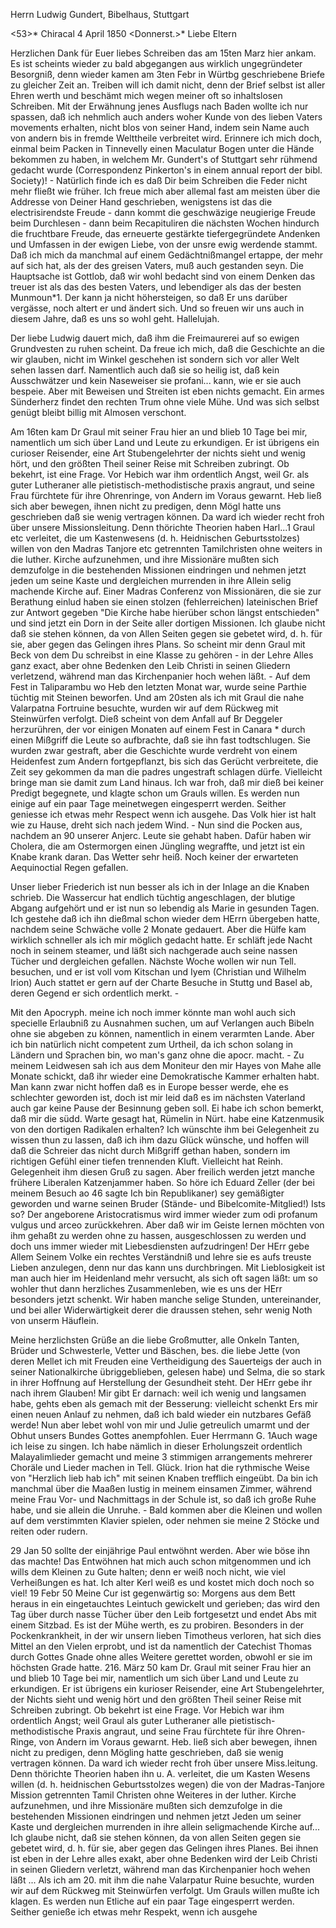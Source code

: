 Herrn Ludwig Gundert, Bibelhaus, Stuttgart

<53>* Chiracal 4 April 1850
 <Donnerst.>*
Liebe Eltern

Herzlichen Dank für Euer liebes Schreiben das am 15ten Marz hier ankam. Es ist scheints wieder zu bald abgegangen aus wirklich ungegründeter Besorgniß, denn wieder kamen am 3ten Febr in Würtbg geschriebene Briefe zu gleicher Zeit an. Treiben will ich damit nicht, denn der Brief selbst ist aller Ehren werth und beschämt mich wegen meiner oft so inhaltslosen Schreiben. Mit der Erwähnung jenes Ausflugs nach Baden wollte ich nur spassen, daß ich nehmlich auch anders woher Kunde von des lieben Vaters movements erhalten, nicht blos von seiner Hand, indem sein Name auch von andern bis in fremde Welttheile verbreitet wird. Erinnere ich mich doch, einmal beim Packen in Tinnevelly einen Maculatur Bogen unter die Hände bekommen zu haben, in welchem Mr. Gundert's of Stuttgart sehr rühmend gedacht wurde (Correspondenz Pinkerton's in einem annual report der bibl. Society)! - Natürlich finde ich es daß Dir beim Schreiben die Feder nicht mehr fließt wie früher. Ich freue mich aber allemal fast am meisten über die Addresse von Deiner Hand geschrieben, wenigstens ist das die electrisirendste Freude - dann kommt die geschwäzige neugierige Freude beim Durchlesen - dann beim Recapituliren die nächsten Wochen hindurch die fruchtbare Freude, das erneuerte gestärkte tiefergegründete Andenken und Umfassen in der ewigen Liebe, von der unsre ewig werdende stammt. Daß ich mich da manchmal auf einem Gedächtnißmangel ertappe, der mehr auf sich hat, als der des greisen Vaters, muß auch gestanden seyn. Die Hauptsache ist Gottlob, daß wir wohl bedacht sind von einem Denken das treuer ist als das des besten Vaters, und lebendiger als das der besten Munmoun*1. Der kann ja nicht höhersteigen, so daß Er uns darüber vergässe, noch altert er und ändert sich. Und so freuen wir uns auch in diesem Jahre, daß es uns so wohl geht. Hallelujah.

Der liebe Ludwig dauert mich, daß ihm die Freimaurerei auf so ewigen Grundvesten zu ruhen scheint. Da freue ich mich, daß die Geschichte an die wir glauben, nicht im Winkel geschehen ist sondern sich vor aller Welt sehen lassen darf. Namentlich auch daß sie so heilig ist, daß kein Ausschwätzer und kein Naseweiser sie profani... kann, wie er sie auch bespeie. Aber mit Beweisen und Streiten ist eben nichts gemacht. Ein armes Sünderherz findet den rechten Trum ohne viele Mühe. Und was sich selbst genügt bleibt billig mit Almosen verschont.

Am 16ten kam Dr Graul mit seiner Frau hier an und blieb 10 Tage bei mir, namentlich um sich über Land und Leute zu erkundigen. Er ist übrigens ein curioser Reisender, eine Art Stubengelehrter der nichts sieht und wenig hört, und den größten Theil seiner Reise mit Schreiben zubringt. Ob bekehrt, ist eine Frage. Vor Hebich war ihm ordentlich Angst, weil Gr. als guter Lutheraner alle pietistisch-methodistische praxis angraut, und seine Frau fürchtete für ihre Ohrenringe, von Andern im Voraus gewarnt. Heb ließ sich aber bewegen, ihnen nicht zu predigen, denn Mögl hatte uns geschrieben daß sie wenig vertragen können. Da ward ich wieder recht froh über unsere Missionsleitung. Denn thörichte Theorien haben Harl...1 Graul etc verleitet, die um Kastenwesens (d. h. Heidnischen Geburtsstolzes) willen von den Madras Tanjore etc getrennten Tamilchristen ohne weiters in die luther. Kirche aufzunehmen, und ihre Missionäre mußten sich demzufolge in die bestehenden Missionen eindringen und nehmen jetzt jeden um seine Kaste und dergleichen murrenden in ihre Allein selig machende Kirche auf. Einer Madras Conferenz von Missionären, die sie zur Berathung einlud haben sie einen stolzen (fehlerreichen) lateinischen Brief zur Antwort gegeben "Die Kirche habe hierüber schon längst entschieden" und sind jetzt ein Dorn in der Seite aller dortigen Missionen. Ich glaube nicht daß sie stehen können, da von Allen Seiten gegen sie gebetet wird, d. h. für sie, aber gegen das Gelingen ihres Plans. So scheint mir denn Graul mit Beck von dem Du schreibst in eine Klasse zu gehören - in der Lehre Alles ganz exact, aber ohne Bedenken den Leib Christi in seinen Gliedern verletzend, während man das Kirchenpanier hoch wehen läßt. - Auf dem Fest in Taliparambu wo Heb den letzten Monat war, wurde seine Parthie tüchtig mit Steinen beworfen. Und am 20sten als ich mit Graul die nahe Valarpatna Fortruine besuchte, wurden wir auf dem Rückweg mit Steinwürfen verfolgt. Dieß scheint von dem Anfall auf Br Deggeler herzurühren, der vor einigen Monaten auf einem Fest in Canara <Subramanya>* durch einen Mißgriff die Leute so aufbrachte, daß sie ihn fast todtschlugen. Sie wurden zwar gestraft, aber die Geschichte wurde verdreht von einem Heidenfest zum Andern fortgepflanzt, bis sich das Gerücht verbreitete, die Zeit sey gekommen da man die padres ungestraft schlagen dürfe. Vielleicht bringe man sie damit zum Land hinaus. Ich war froh, daß mir dieß bei keiner Predigt begegnete, und klagte schon um Grauls willen. Es werden nun einige auf ein paar Tage meinetwegen eingesperrt werden. Seither geniesse ich etwas mehr Respect wenn ich ausgehe. Das Volk hier ist halt wie zu Hause, dreht sich nach jedem Wind. - Nun sind die Pocken aus, nachdem an 90 unserer Anjerc. Leute sie gehabt haben. Dafür haben wir Cholera, die am Ostermorgen einen Jüngling wegraffte, und jetzt ist ein Knabe krank daran. Das Wetter sehr heiß. Noch keiner der erwarteten Aequinoctial Regen gefallen.

Unser lieber Friederich ist nun besser als ich in der Inlage an die Knaben schrieb. Die Wassercur hat endlich tüchtig angeschlagen, der blutige Abgang aufgehört und er ist nun so lebendig als Marie in gesunden Tagen. Ich gestehe daß ich ihn dießmal schon wieder dem HErrn übergeben hatte, nachdem seine Schwäche volle 2 Monate gedauert. Aber die Hülfe kam wirklich schneller als ich mir möglich gedacht hatte. Er schläft jede Nacht noch in seinem steamer, und läßt sich nachgerade auch seine nassen Tücher und dergleichen gefallen. Nächste Woche wollen wir nun Tell. besuchen, und er ist voll vom Kitschan und Iyem (Christian und Wilhelm Irion) Auch stattet er gern auf der Charte Besuche in Stuttg und Basel ab, deren Gegend er sich ordentlich merkt. -

Mit den Apocryph. meine ich noch immer könnte man wohl auch sich specielle Erlaubniß zu Ausnahmen suchen, um auf Verlangen auch Bibeln ohne sie abgeben zu können, namentlich in einem verarmten Lande. Aber ich bin natürlich nicht competent zum Urtheil, da ich schon solang in Ländern und Sprachen bin, wo man's ganz ohne die apocr. macht. - Zu meinem Leidwesen sah ich aus dem Moniteur den mir Hayes von Mahe alle Monate schickt, daß ihr wieder eine Demokratische Kammer erhalten habt. Man kann zwar nicht hoffen daß es in Europe besser werde, ehe es schlechter geworden ist, doch ist mir leid daß es im nächsten Vaterland auch gar keine Pause der Besinnung geben soll. Ei habe ich schon bemerkt, daß mir die südd. Warte gesagt hat, Rümelin in Nürt. habe eine Katzenmusik von den dortigen Radikalen erhalten? Ich wünschte ihm bei Gelegenheit zu wissen thun zu lassen, daß ich ihm dazu Glück wünsche, und hoffen will daß die Schreier das nicht durch Mißgriff gethan haben, sondern im richtigen Gefühl einer tiefen trennenden Kluft. Vielleicht hat Reinh. Gelegenheit ihm diesen Gruß zu sagen. Aber freilich werden jetzt manche frühere Liberalen Katzenjammer haben. So höre ich Eduard Zeller (der bei meinem Besuch ao 46 sagte Ich bin Republikaner) sey gemäßigter geworden und warne seinen Bruder (Stände- und Bibelcomite-Mitglied!) Ists so? Der angeborene Aristocratismus wird immer wieder zum odi profanum vulgus und arceo zurückkehren. Aber daß wir im Geiste lernen möchten von ihm gehaßt zu werden ohne zu hassen, ausgeschlossen zu werden und doch uns immer wieder mit Liebesdiensten aufzudringen! Der HErr gebe Allem Seinem Volke ein rechtes Verständniß und lehre sie es aufs treuste Lieben anzulegen, denn nur das kann uns durchbringen. Mit Lieblosigkeit ist man auch hier im Heidenland mehr versucht, als sich oft sagen läßt: um so wohler thut dann herzliches Zusammenleben, wie es uns der HErr besonders jetzt schenkt. Wir haben manche selige Stunden, untereinander, und bei aller Widerwärtigkeit derer die draussen stehen, sehr wenig Noth von unserm Häuflein.

Meine herzlichsten Grüße an die liebe Großmutter, alle Onkeln Tanten, Brüder und Schwesterle, Vetter und Bäschen, bes. die liebe Jette (von deren Mellet ich mit Freuden eine Vertheidigung des Sauerteigs der auch in seiner Nationalkirche übriggeblieben, gelesen habe) und Selma, die so stark in ihrer Hoffnung auf Herstellung der Gesundheit steht. Der HErr gebe ihr nach ihrem Glauben! Mir gibt Er darnach: weil ich wenig und langsamen habe, gehts eben als gemach mit der Besserung: vielleicht schenkt Ers mir einen neuen Anlauf zu nehmen, daß ich bald wieder ein nutzbares Gefäß werde! Nun aber lebet wohl von mir und Julie getreulich umarmt und der Obhut unsers Bundes Gottes anempfohlen.
 Euer Herrmann G.
1Auch wage ich leise zu singen. Ich habe nämlich in dieser Erholungszeit ordentlich Malayalimlieder gemacht und meine 3 stimmigen arrangements mehrerer Choräle und Lieder machen in Tell. Glück. Irion hat die rythmische Weise von "Herzlich lieb hab ich" mit seinen Knaben trefflich eingeübt. Da bin ich manchmal über die Maaßen lustig in meinem einsamen Zimmer, während meine Frau Vor- und Nachmittags in der Schule ist, so daß ich große Ruhe habe, und sie allein die Unruhe. - Bald kommen aber die Kleinen und wollen auf dem verstimmten Klavier spielen, oder nehmen sie meine 2 Stöcke und reiten oder rudern.

29 Jan 50 sollte der einjährige Paul entwöhnt werden. Aber wie böse ihn das machte! Das Entwöhnen hat mich auch schon mitgenommen und ich wills dem Kleinen zu Gute halten; denn er weiß noch nicht, wie viel Verheißungen es hat. Ich alter Kerl weiß es und kostet mich doch noch so viel! 
19 Febr 50 Meine Cur ist gegenwärtig so: Morgens aus dem Bett heraus in ein eingetauchtes Leintuch gewickelt und gerieben; das wird den Tag über durch nasse Tücher über den Leib fortgesetzt und endet Abs mit einem Sitzbad. Es ist der Mühe werth, es zu probiren. Besonders in der Pockenkrankheit, in der wir unsern lieben Timotheus verloren, hat sich dies Mittel an den Vielen erprobt, und ist da namentlich der Catechist Thomas durch Gottes Gnade ohne alles Weitere gerettet worden, obwohl er sie im höchsten Grade hatte. 
216. März 50 kam Dr. Graul mit seiner Frau hier an und blieb 10 Tage bei mir, namentlich um sich über Land und Leute zu erkundigen. Er ist übrigens ein kurioser Reisender, eine Art Stubengelehrter, der Nichts sieht und wenig hört und den größten Theil seiner Reise mit Schreiben zubringt. Ob bekehrt ist eine Frage. Vor Hebich war ihm ordentlich Angst; weil Graul als guter Lutheraner alle pietistisch-methodistische Praxis angraut, und seine Frau fürchtete für ihre Ohren-Ringe, von Andern im Voraus gewarnt. Heb. ließ sich aber bewegen, ihnen nicht zu predigen, denn Mögling hatte geschrieben, daß sie wenig vertragen können. Da ward ich wieder recht froh über unsere Miss.leitung. Denn thörichte Theorien haben ihn u. A. verleitet, die um Kasten Wesens willen (d. h. heidnischen Geburtsstolzes wegen) die von der Madras-Tanjore Mission getrennten Tamil Christen ohne Weiteres in der luther. Kirche aufzunehmen, und ihre Missionäre mußten sich demzufolge in die bestehenden Missionen eindringen und nehmen jetzt Jeden um seiner Kaste und dergleichen murrenden in ihre allein seligmachende Kirche auf... Ich glaube nicht, daß sie stehen können, da von allen Seiten gegen sie gebetet wird, d. h. für sie, aber gegen das Gelingen ihres Planes. Bei ihnen ist eben in der Lehre alles exakt, aber ohne Bedenken wird der Leib Christi in seinen Gliedern verletzt, während man das Kirchenpanier hoch wehen läßt ... Als ich am 20. mit ihm die nahe Valarpatur Ruine besuchte, wurden wir auf dem Rückweg mit Steinwürfen verfolgt. Um Grauls willen mußte ich klagen. Es werden nun Etliche auf ein paar Tage eingesperrt werden. Seither genieße ich etwas mehr Respekt, wenn ich ausgehe

